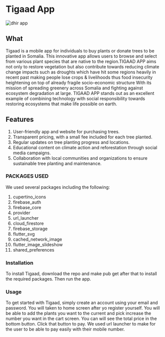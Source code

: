 # Tigaad App

![dhir app](https://user-images.githubusercontent.com/88269367/217869158-1a4cb4ac-2d0c-4e6f-9170-317a97754ae1.png)
## What 
Tigaad is a mobile app for individuals to buy plants or donate trees to be planted in Somalia. This innovative app allows users to browse and select from various plant species that are native to the region.TIGAAD APP aims not only to restore vegetation but also contribute towards reducing climate change impacts such as droughts which have hit some regions heavily in recent past making people lose crops & livelihoods thus food insecurity heightening on top of already fragile socio-economic structure 
With its mission of spreading greenery across Somalia and fighting against ecosystem degradation at large. TIGAAD APP  stands out as an excellent example of combining technology with social responsibility towards restoring ecosystems that make life possible on earth.


## Features
1. User-friendly app and website for purchasing trees.
2. Transparent pricing, with a small fee included for each tree planted.
3. Regular updates on tree planting progress and locations.
4. Educational content on climate action and reforestation through social media campaigns.
5. Collaboration with local communities and organizations to ensure sustainable tree planting and maintenance.


### PACKAGES USED
We used several packages including the following:
1.  cupertino_icons
2.  firebase_auth
3.  firebase_core
4.  provider
5.  url_launcher
6.  cloud_firestore
7.  firebase_storage
8.  flutter_svg
9.  cached_network_image
10. flutter_image_slideshow
11. shared_preferences
  

### Installation
To install Tigaad, download the repo and make pub get after that to install the required packages. Then run the app.

### Usage
To get started with Tigaad, simply create an account using your email and password. You will taken to home screen after yo register yourself. You will be able to add the plants you want to the current and pick increase the number you want in the cart screen. You can will see the total price in the bottom button. Click that button to pay. We used url launcher to make for the user to be able to pay easily with their mobile number.


